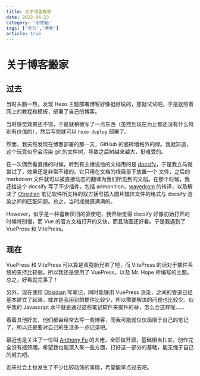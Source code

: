 ```yaml
---
title: 关于博客搬家
date: 2022-04-23
category: '杂物箱'
tags: ['学习','博客']
article: true
---
```


# 关于博客搬家

## 过去

当时头脑一热，发现 Hexo 主题部署博客好像挺好玩的，那就试试吧。于是就照着网上的教程和模板，部署了自己的博客。

当时感觉效果还不错，于是就稍微写了一点东西（虽然到现在为止都还没有什么特别有价值的），然后写完就可以 `hexo deploy` 部署了。

然而，我突然发现在博客部署的那一天，GitHub 的瓷砖墙格外的绿。我就知道，这个玩意似乎会污染 git 的文件树，导致之后树越来越大，挺难受的。

在一次偶然看直播的时候，听到有主播说他的文档用的是 [docsify](https://docsify.js.org)，于是我立马就尝试了，效果还是非常不错的。它只用在文档的根目录下放置一个 <FileName name="index.html" icon="i-vscode-icons-file-type-html" /> 文件，之后的 markdown 文件就可以被直接动态的翻译为我们所见到的文档。在那个时候，我还给这个 docsify 写了不少插件，包括 admonition，[wavedrom](https://wavedrom.com) 的转译，以及解决了 [Obsidian](https://obsidian.md) 笔记软件所支持的双方括号插入图片媒体文件的格式与 docsify 渲染之间的匹配问题。总之，当时成就感满满的。

However，似乎是一种喜新厌旧的驱使吧，我开始觉得 docsify 好像初始打开的时候特别慢，而 Vue 的官方文档打开的又快，而且动画还好看。于是我遇到了 VuePress 和 VitePress。

## 现在

VuePress 和 VitePress 可以算是双胞胎兄弟了吧，而 VitePress 的话对于插件系统的支持比较弱，所以我还是使用了 VuePress，以及 Mr. Hope 所编写的主题。总之，好看就完事了！

另外，现在使用 [Obsidian](https://obsidian.md) 写笔记，同时能够用 VuePress 渲染，之间的管道已经基本建立了起来。或许是我用到的插件比较少，所以需要解决的问题也比较少。似乎我的 Javascript 水平就是通过这些笔记软件来提升的😅，怎么会这样呢……

看着其他好友，他们都会经常去写一些博客，而我可能就仅仅局限于自己的笔记了，所以还是要对自己的生活多一点记录吧。

最近也是关注了一位叫 [Anthony Fu](https://antfu.me) 的大佬，全职做开源，基础相当扎实，创作完全没有瓶颈期。希望我也能深入某一些方面，打好这一部分的基础，能无愧于自己的努力吧。

近来社会上也发生了不少比较动荡的事情，希望能早点过去吧。

